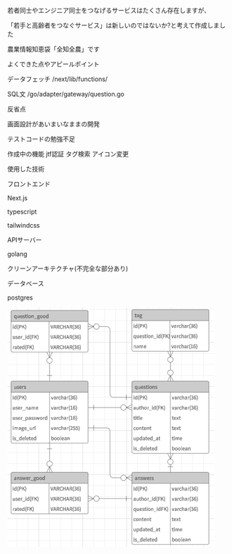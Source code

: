 若者同士やエンジニア同士をつなげるサービスはたくさん存在しますが、

「若手と高齢者をつなぐサービス」は新しいのではないか?と考えて作成しました

農業情報知恵袋「全知全農」です

よくできた点やアピールポイント

データフェッチ /next/lib/functions/

SQL文  /go/adapter/gateway/question.go

反省点

画面設計があいまいなままの開発

テストコードの勉強不足

作成中の機能
jtf認証
タグ検索
アイコン変更

使用した技術

フロントエンド

Next.js

typescript

tailwindcss


APIサーバー

golang

クリーンアーキテクチャ(不完全な部分あり)

データベース

postgres

![ER図](./img/スクリーンショット%20(186).png)



